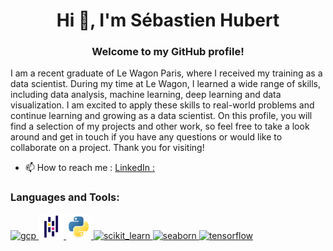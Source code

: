 <h1 align="center">Hi 👋, I'm Sébastien Hubert</h1>
<h3 align="center">Welcome to my GitHub profile!</h3>

<p align="left">I am a recent graduate of Le Wagon Paris, where I received my training as a data scientist. During my time at Le Wagon, I learned a wide range of skills, including data analysis, machine learning, deep learning and data visualization. I am excited to apply these skills to real-world problems and continue learning and growing as a data scientist. On this profile, you will find a selection of my projects and other work, so feel free to take a look around and get in touch if you have any questions or would like to collaborate on a project. Thank you for visiting!</p>

- 📫 How to reach me : [LinkedIn :](www.linkedin.com/in/sébastien-hubert-83289761)

<h3 align="left">Languages and Tools:</h3>
<p align="left"> <a href="https://cloud.google.com" target="_blank" rel="noreferrer"> <img src="https://www.vectorlogo.zone/logos/google_cloud/google_cloud-icon.svg" alt="gcp" width="40" height="40"/> </a> <a href="https://pandas.pydata.org/" target="_blank" rel="noreferrer"> <img src="https://raw.githubusercontent.com/devicons/devicon/2ae2a900d2f041da66e950e4d48052658d850630/icons/pandas/pandas-original.svg" alt="pandas" width="40" height="40"/> </a> <a href="https://www.python.org" target="_blank" rel="noreferrer"> <img src="https://raw.githubusercontent.com/devicons/devicon/master/icons/python/python-original.svg" alt="python" width="40" height="40"/> </a> <a href="https://scikit-learn.org/" target="_blank" rel="noreferrer"> <img src="https://upload.wikimedia.org/wikipedia/commons/0/05/Scikit_learn_logo_small.svg" alt="scikit_learn" width="40" height="40"/> </a> <a href="https://seaborn.pydata.org/" target="_blank" rel="noreferrer"> <img src="https://seaborn.pydata.org/_images/logo-mark-lightbg.svg" alt="seaborn" width="40" height="40"/> </a> <a href="https://www.tensorflow.org" target="_blank" rel="noreferrer"> <img src="https://www.vectorlogo.zone/logos/tensorflow/tensorflow-icon.svg" alt="tensorflow" width="40" height="40"/> </a> </p>


